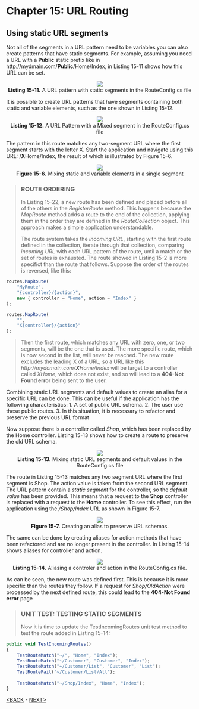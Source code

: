 # Chapter 15: URL Routing

## Using static URL segments

Not all of the segments in a URL pattern need to be variables you can also create patterns that have static segments. For example, assuming you need a URL with a **Public** static prefix like in ht</span>tp://mydmain.com/**Public**/Home/Index, in Listing 15-11 shows how this URL can be set.

<p align="center">
    <img src="ch15-Pictures/Listing 15-11.png" /><br />
    <b>Listing 15-11.</b> A URL pattern with static segments in the RouteConfig.cs file
</p>

It is possible to create URL patterns that have segments containing both static and variable elements, such as the one shown in Listing 15-12.

<p align="center">
    <img src="ch15-Pictures/Listing 15-12.png" /><br />
    <b>Listing 15-12.</b> A URL Pattern with a Mixed segment in the RouteConfig.cs file
</p>
    
The pattern in this route matches any two-segment URL where the first segment starts with the letter X. Start the application and navigate using this URL: /**X**Home/Index, the result of which is illustrated by Figure 15-6.

<p align="center">
    <img src="ch15-Pictures/Figure 15-6.png" /><br />
    <b>Figure 15-6.</b> Mixing static and variable elements in a single segment
</p>

> ### ROUTE ORDERING
>
> In Listing 15-22, a new route has been defined and placed before all of the others in the *RegisterRoute* method. This happens because the *MapRoute* method adds a route to the end of the collection, applying them in the order they are defined in the *RouteCollection* object. This approach makes a simple application understandable.
>
> The route system takes the *incoming URL*, starting with the first route defined in the collection, iterate through that collection, comparing *incoming URL* with each URL pattern of the route, until a match or the set of routes is exhausted. The route showed in Listing 15-2 is more specifict than the route that follows. Suppose the order of the routes is reversed, like this:
>
```js
routes.MapRoute(
	"MyRoute",
	"{controller}/{action}",
	new { controller = "Home", action = "Index" }
);

routes.MapRoute(
	"",
	"X{controller}/{action}"
);
```
>
> Then the first route, which matches any URL with zero, one, or two segments, will be the one that is used. The more specific route, which is now second in the list, will never be reached. The new route excludes the leading X of a URL, so a URL like this *ht<span>tp:/</span>/mydomain.com/**X**Home/Index* will be target to a controller called *XHome*, which does not exist, and so will lead to a **404-Not Found error** being sent to the user.

Combining static URL segments and default values to create an alias for a specific URL can be done. This can be useful if the application has the following characteristics:
    1. A set of public URL schema.
    2. The user use these public routes.
    3. In this situation, it is necessary to refactor and preserve the previous URL format

Now suppose there is a controller called *Shop*, which has been replaced by the Home controller. Listing 15-13 shows how to create a route to preserve the old URL schema.

<p align="center">
    <img src="ch15-Pictures/Listing 15-13.png" /><br />
    <b>Listing 15-13.</b> Mixing static URL segments and default values in the RouteConfig.cs file
</p>

The route in Listing 15-13 matches any two segment URL where the first segment is Shop. The action value is taken from the second URL segment. The URL pattern contain a *static segment* for the controller, so the *default value* has been provided. This means that a request to the **Shop** controller is replaced with a request to the **Home** controller. To see this effect, run the application using the */Shop/Index* URL as shown in Figure 15-7.
	
<p align="center">
    <img src="ch15-Pictures/Figure 15-7.png" /><br />
    <b>Figure 15-7.</b> Creating an alias to preserve URL schemas.
</p>

The same can be done by creating aliases for action methods that have been refactored and are no longer present in the controller. In Listing 15-14 shows aliases for controller and action.

<p align="center">
    <img src="ch15-Pictures/Listing 15-14.png" /><br />
    <b>Listing 15-14.</b> Aliasing a controler and action in the RouteConfig.cs file.
</p>

As can be seen, the new route was defined first. This is because it is more specific than the routes they follow. If a request for *Shop/OldAction* were processed by the next defined route, this could lead to the **404-Not Found error** page

> ### UNIT TEST: TESTING STATIC SEGMENTS
>
> Now it is time to update the TestIncomingRoutes unit test method to test the route added in Listing 15-14:

```js
public void TestIncomingRoutes()
{
    TestRouteMatch("~/", "Home", "Index");
    TestRouteMatch("~/Customer", "Customer", "Index");
    TestRouteMatch("~/Customer/List", "Customer", "List");
    TestRouteFail("~/Customer/List/All");
    
    TestRouteMatch("~/Shop/Index", "Home", "Index");
}
```
[<BACK](ee-defining-default-values.md) - [NEXT>](gg-defining-custom-segment-variables.md)

<!--
> SUMMARRY AND UPDATE ==========================
.
> CONTENTS =====================================
# Chapter 15: URL Routing
## Using static URL segments
### ROUTE ORDERING
### UNIT TEST: TESTING STATIC SEGMENTS
.
> GITHUB =====================================
https://github.com/deyran/asp-dot-net-training/blob/main/pro-asp-net-mvc/chapter-15/ff-using-static-url-segments.md
.
> # ==========================================
#DotNet #csharp #csharpdotnet #dotnetcore #csharpdeveloper #dotnetdevelopers #aspnetcore #ASPNET #aspdotnet #IT #developer #TI #tecnologia #DevOps #desenvolvedor #programador #software #homeoffice #dev #tecnologiadainformacao #devs #code #programacao #programação #tecnologiadainformação #sistemasdeinformação #engenhariadesoftware #GitHub #ASPNETMVC #ASPNET #MVC #core #MVC #route #urlroute #urlroting #urlpatterns #RoutingSystem
-->
